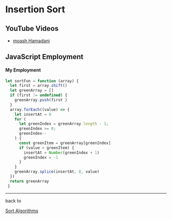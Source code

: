 # Insertion Sort 
## YouTube Videos 
- [moash Hamadani](https://youtu.be/nKzEJWbkPbQ)



## JavaScript Employment
#### My Employment
```javascript
let sortFun = function (array) {
  let first = array.shift()
  let greenArray = []
  if (first != undefined) {
    greenArray.push(first )
  }
  array.forEach((value) => {
    let insertAt = 0
    for (
      let greenIndex = greenArray.length - 1;
      greenIndex >= 0;
      greenIndex--
    ) {
      const greenItem = greenArray[greenIndex]
      if (value > greenItem) {
        insertAt = Number(greenIndex + 1)
        greenIndex = -1
      }
    }
    greenArray.splice(insertAt, 0, value)
  })
  return greenArray
 }
```
---

back to 

[Sort Algorithms](https://github.com/resources-indexing/Introduction-To-Algorithms#sort-algorithms)


